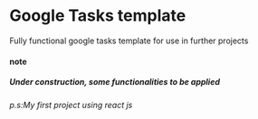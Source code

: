 # Google Tasks template
Fully functional google tasks template for use in further projects

#### note
##### Under construction, some functionalities to be applied

###### p.s:My first project using react js
